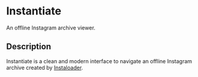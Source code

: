 # Instantiate

An offline Instagram archive viewer.


## Description

Instantiate is a clean and modern interface to navigate an offline Instagram archive created by [Instaloader](https://instaloader.github.io/).
